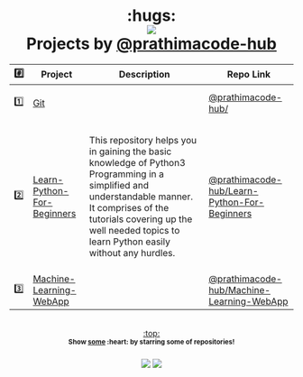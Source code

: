 
<h1 align="center">:hugs:<br><a href="https://github.com/prathimacode-hub"><img src="https://awesome.re/badge.svg"/></a> <br>Projects by <a href="https://github.com/prathimacode-hub">@prathimacode-hub</a>
  </h1>

| :hash: | Project | Description | Repo Link |
|:--------:|---------|-------------|-----------|
| :one:  | [Git](https://github.com/prathimacode-hub/)| <br>  <br><br> | [@prathimacode-hub/](https://github.com/prathimacode-hub/) |
| :two:  | [Learn-Python-For-Beginners](https://github.com/prathimacode-hub/Learn-Python-For-Beginners)| <br> This repository helps you in gaining the basic knowledge of Python3 Programming in a simplified and understandable manner. It comprises of the tutorials covering up the well needed topics to learn Python easily without any hurdles. <br><br> | [@prathimacode-hub/Learn-Python-For-Beginners](https://github.com/prathimacode-hub/Learn-Python-For-Beginners) |
| :three:  | [Machine-Learning-WebApp](https://github.com/prathimacode-hub/Machine-Learning-WebApp)| <br>  <br><br> | [@prathimacode-hub/Machine-Learning-WebApp](https://github.com/prathimacode-hub/Machine-Learning-WebApp) |


<p align="center"><br><a href="#hugs-projects-by-prathimacode-hub--">:top:</a><br><sup><strong>Show <a href="https://github.com/prathimacode-hub?tab=repositories">some</a>&nbsp;:heart:&nbsp;by starring some of repositories!<strong></sup><br><br><a href="https://twitter.com/prathimak88"> <img src="https://img.shields.io/twitter/follow/prathimak88?style=social" /></a> <a href="https://github.com/prathimacode-hub/"><img src="https://img.shields.io/github/followers/prathimacode-hub.svg?label=Follow%20@prathimacode-hub&style=social"> </a><br></p>
